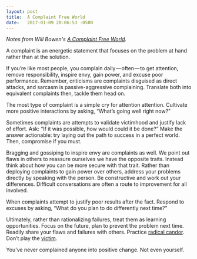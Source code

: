 ```yaml
---
layout: post
title:  A Complaint Free World
date:   2017-01-09 20:06:53 -0500
---
```


_Notes from Will Bowen's [A Complaint Free World](https://www.amazon.com/Complaint-Free-World-Complaining-Enjoying/dp/0770436390)._

A complaint is an energetic statement that focuses on the problem at hand rather than at the solution.

If you’re like most people, you complain daily — often — to get attention, remove responsibility, inspire envy, gain power, and excuse poor performance. Remember, criticisms are complaints disguised as direct attacks, and sarcasm is passive-aggressive complaining. Translate both into equivalent complaints then, tackle them head on.

The most type of complaint is a simple cry for attention attention. Cultivate more positive interactions by asking, “What’s going well right now?”

Sometimes complaints are attempts to validate victimhood and justify lack of effort. Ask: “If it was possible, how would could it be done?” Make the answer actionable: try laying out the path to success in a perfect world. Then, compromise if you must.

Bragging and gossiping to inspire envy are complaints as well. We point out flaws in others to reassure ourselves we have the opposite traits. Instead think about how you can be more secure with that trait.
Rather than deploying complaints to gain power over others, address your problems directly by speaking with the person. Be constructive and work out your differences. Difficult conversations are often a route to improvement for all involved.

When complaints attempt to justify poor results after the fact. Respond to excuses by asking, “What do you plan to do differently next time?”

Ultimately, rather than rationalizing failures, treat them as learning opportunities. Focus on the future, plan to prevent the problem next time. Readily share your flaws and failures with others. Practice [radical candor](http://firstround.com/review/radical-candor-the-surprising-secret-to-being-a-good-boss/). Don’t play the [victim](https://en.m.wikipedia.org/wiki/Karpman_drama_triangle).

You’ve never complained anyone into positive change. Not even yourself.
